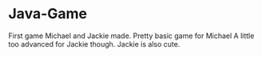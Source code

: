 # Java-Game
First game Michael and Jackie made.
Pretty basic game for Michael
A little too advanced for Jackie though.
Jackie is also cute.
